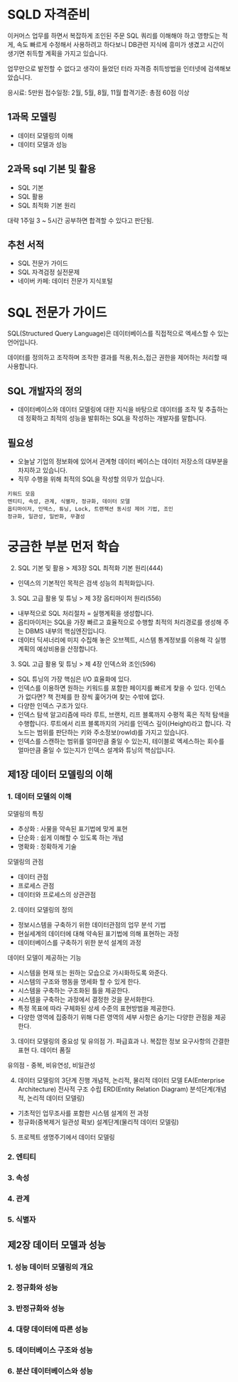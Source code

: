 # SQLD 자격준비

이커머스 업무를 하면서 복잡하게 조인된 주문 SQL 쿼리를 이해해야 하고 영향도는 적게, 속도 빠르게 수정해서 사용하려고 하다보니 DB관련 지식에 흥미가 생겼고 시간이 생기면 취득할 계획을 가지고 있습니다.

업무만으로 발전할 수 없다고 생각이 들었던 터라 자격증 취득방법을 인터넷에 검색해보았습니다.


응시료: 5만원
접수일정: 2월, 5월, 8월, 11월
합격기준: 총점 60점 이상

## 1과목 모델링
- 데이터 모델링의 이해
- 데이터 모델과 성능

## 2과목 sql 기본 및 활용
- SQL 기본
- SQL 활용
- SQL 최적화 기본 원리

대략 1주일 3 ~ 5시간 공부하면 합격할 수 있다고 판단됨.

## 추천 서적 
- SQL 전문가 가이드
- SQL 자격검정 실전문제
- 네이버 카페: 데이터 전문가 지식포털


# SQL 전문가 가이드
SQL(Structured Query Language)은 데이터베이스를 직접적으로 엑세스할 수 있는 언어입니다.

데이터를 정의하고 조작하며 조작한 결과를 적용,취소,접근 권한을 제어하는 처리할 때 사용합니다.

## SQL 개발자의 정의
- 데이터베이스와 데이터 모델링에 대한 지식을 바탕으로 데이터를 조작 및 추출하는데 정확하고 최적의 성능을 발휘하는 SQL을 작성하는 개발자를 말합니다.

## 필요성
- 오늘날 기업의 정보화에 있어서 관계형 데이터 베이스는 데이터 저장소의 대부분을 차지하고 있습니다.
- 직무 수행을 위해 최적의 SQL을 작성할 의무가 있습니다.

```
키워드 모음
엔티티, 속성, 관계, 식별자, 정규화, 데이터 모델
옵티마이저, 인덱스, 튜닝, Lock, 트랜잭션 동시성 제어 기법, 조인
정규화, 일관성, 일반화, 무결성
```	


# 궁금한 부분 먼저 학습
2. SQL 기본 및 활용 > 제3장 SQL 최적화 기본 원리(444)
- 인덱스의 기본적인 목적은 검색 성능의 최적화입니다.

3. SQL 고급 활용 및 튜닝 > 제 3장 옵티마이저 원리(556)
- 내부적으로 SQL 처리절차 = 실행계획을 생성합니다.
- 옵티마이저는 SQL을 가장 빠르고 효율적으로 수행할 최적의 처리경로를 생성해 주는 DBMS 내부의 핵심엔진입니다.
- 데이터 딕셔너리에 미지 수집해 놓은 오브젝트, 시스템 통계정보를 이용해 각 실행계획의 예상비용을 산정합니다.


3. SQL 고급 활용 및 튜닝 > 제 4장 인덱스와 조인(596)
- SQL 튜닝의 가장 핵심은 I/O 효율화에 있다.
- 인덱스를 이용하면 원하는 키워드를 포함한 페이지를 빠르게 찾을 수 있다. 인덱스가 없다면? 책 전체를 한 장씩 훑어가며 찾는 수밖에 없다.
- 다양한 인덱스 구조가 있다.
- 인덱스 탐색 알고리즘에 따라 루트, 브랜치, 리프 블록까지 수평적 혹은 직적 탐색을 수행합니다. 루트에서 리프 블록까지의 거리를 인덱스 깊이(Height)라고 합니다. 각 노드는 범위를 판단하는 키와 주소정보(rowId)를 가지고 있습니다.
- 인덱스를 스캔하는 범위를 얼마만큼 줄일 수 있는지, 테이블로 엑세스하는 회수를 얼마만큼 줄일 수 있는지가 인덱스 설계와 튜닝의 핵심입니다.


## 제1장 데이터 모델링의 이해
### 1. 데이터 모델의 이해
모델링의 특징
- 추상화 : 사물을 약속된 표기법에 맞게 표현
- 단순화 : 쉽게 이해할 수 있도록 하는 개념
- 명확화 : 정확하게 기술

모델링의 관점
- 데이터 관점
- 프로세스 관점
- 데이터와 프로세스의 상관관점

2. 데이터 모델링의 정의
- 정보시스템을 구축하기 위한 데이터관점의 업무 분석 기법
- 현실세계의 데이터에 대해 약속된 표기법에 의해 표현하는 과정
- 데이터베이스를 구축하기 위한 분석 설계의 과정

데이터 모델이 제공하는 기능
- 시스템을 현재 또는 원하는 모습으로 가시화하도록 와준다.
- 시스템의 구조와 행동을 명세화 할 수 있게 한다.
- 시스템을 구축하는 구조화된 틀을 제공한다.
- 시스템을 구축하는 과정에서 결정한 것을 문서화한다.
- 특정 목표에 따라 구체화된 상세 수준의 표현방법을 제공한다.
- 다양한 영역에 집중하기 위해 다른 영역의 세부 사항은 숨기는 다양한 관점을 제공한다.

3. 데이터 모델링의 중요성 및 유의점
가. 파급효과
나. 복잡한 정보 요구사항의 간결한 표현
다. 데이터 품질

유의점 - 중복, 비유연성, 비일관성

4. 데이터 모델링의 3단계 진행
개념적, 논리적, 물리적 데이터 모델
EA(Enterprise Architecture) 전사적 구조 수립
ERD(Entity Relation Diagram)
분석단계(개념적, 논리적 데이터 모델링)
- 기초적인 업무조사를 포함한 시스템 설계의 전 과정
- 정규화(중복제거 일관성 확보)
설계단계(물리적 데이터 모델링)


5. 프로젝트 생명주기에서 데이터 모델링


### 2. 엔티티
### 3. 속성
### 4. 관계
### 5. 식별자
## 제2장 데이터 모델과 성능
### 1. 성능 데이터 모델링의 개요
### 2. 정규화와 성능
### 3. 반정규화와 성능
### 4. 대량 데이터에 따른 성능
### 5. 데이터베이스 구조와 성능
### 6. 분산 데이터베이스와 성능


























